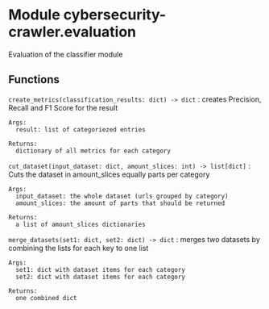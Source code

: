 Module cybersecurity-crawler.evaluation
=======================================
Evaluation of the classifier module

Functions
---------

    
`create_metrics(classification_results: dict) ‑> dict`
:   creates Precision, Recall and F1 Score for the result
    
    Args:
      result: list of categoriezed entries
    
    Returns:
      dictionary of all metrics for each category

    
`cut_dataset(input_dataset: dict, amount_slices: int) ‑> list[dict]`
:   Cuts the dataset in amount_slices equally parts per category
    
    Args:
      input_dataset: the whole dataset (urls grouped by category)
      amount_slices: the amount of parts that should be returned
    
    Returns:
      a list of amount_slices dictionaries

    
`merge_datasets(set1: dict, set2: dict) ‑> dict`
:   merges two datasets by combining the lists for each key to one list
    
    Args:
      set1: dict with dataset items for each category
      set2: dict with dataset items for each category
    
    Returns:
      one combined dict